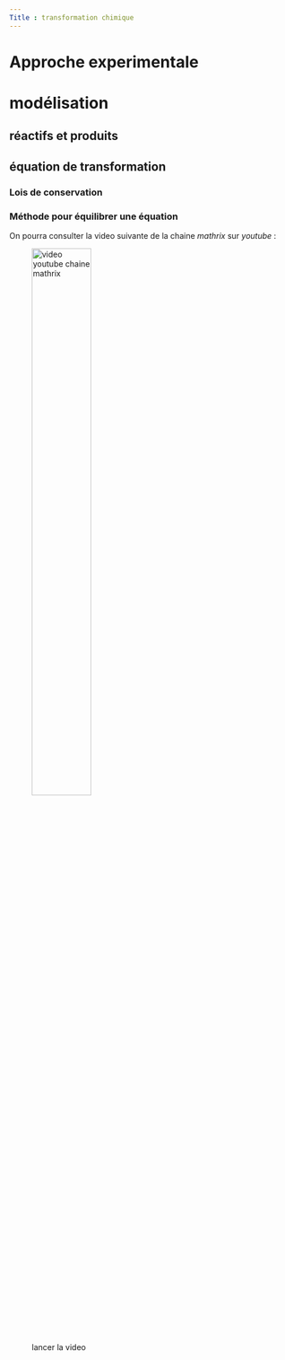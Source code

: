 ```yaml
---
Title : transformation chimique
---
```

# Approche experimentale

# modélisation
## réactifs et produits
## équation de transformation
### Lois de conservation

### Méthode pour équilibrer une équation
On pourra consulter la video suivante de la chaine *mathrix* sur *youtube* : 
<figure>
  <a href="https://youtu.be/Oo_f8HfUUHQ">
  <img src="../images/video_mathrix.png" alt="video youtube chaine mathrix" width = 50%></a>
  <figcaption>lancer la video</figcaption>
</figure>


